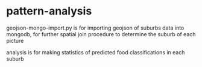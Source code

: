 # pattern-analysis

geojson-mongo-import.py is for importing geojson of suburbs data into mongodb, for further spatial join procedure to determine the suburb of each picture

analysis is for making statistics of predicted food classifications in each suburb
